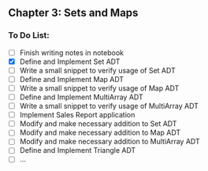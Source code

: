 ## Chapter 3: Sets and Maps

### To Do List:

- [ ] Finish writing notes in notebook
- [x] Define and Implement Set ADT
- [ ] Write a small snippet to verify usage of Set ADT
- [ ] Define and Implement Map ADT
- [ ] Write a small snippet to verify usage of Map ADT
- [ ] Define and Implement MultiArray ADT
- [ ] Write a small snippet to verify usage of MultiArray ADT
- [ ] Implement Sales Report application
- [ ] Modify and make necessary addition to Set ADT
- [ ] Modify and make necessary addition to Map ADT
- [ ] Modify and make necessary addition to MultiArray ADT
- [ ] Define and Implement Triangle ADT
- [ ] ...
